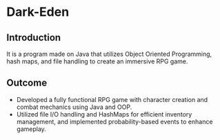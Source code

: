 # Dark-Eden

## Introduction
It is a program made on Java that utilizes Object Oriented Programming, hash maps, and file handling to create an immersive RPG game. 

## Outcome
- Developed a fully functional RPG game with character creation and combat mechanics using Java and OOP.
- Utilized file I/O handling and HashMaps for efficient inventory management, and implemented
probability-based events to enhance gameplay.




